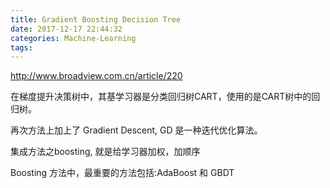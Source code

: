 ```yaml
---
title: Gradient Boosting Decision Tree
date: 2017-12-17 22:44:32
categories: Machine-Learning
tags:
---
```


http://www.broadview.com.cn/article/220

在梯度提升决策树中，其基学习器是分类回归树CART，使用的是CART树中的回归树。

再次方法上加上了 Gradient Descent, GD 是一种迭代优化算法。

集成方法之boosting, 就是给学习器加权，加顺序

Boosting 方法中，最重要的方法包括:AdaBoost 和 GBDT 
